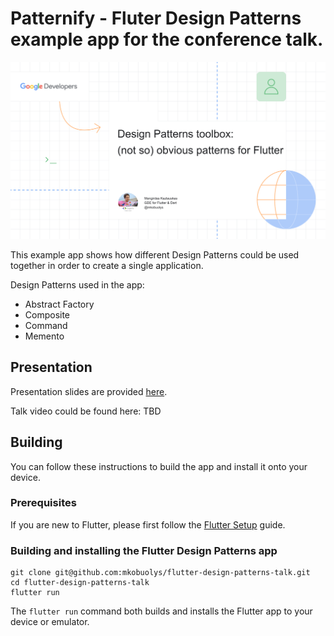 # Patternify - Fluter Design Patterns example app for the conference talk.

![Repository header](header.png)

This example app shows how different Design Patterns could be used together in order to create a single application.

Design Patterns used in the app:

- Abstract Factory
- Composite
- Command
- Memento

## Presentation

Presentation slides are provided [here](presentation-slides.pdf).

Talk video could be found here: TBD

## Building

You can follow these instructions to build the app and install it onto your device.

### Prerequisites

If you are new to Flutter, please first follow the [Flutter Setup](https://flutter.dev/setup/) guide.

### Building and installing the Flutter Design Patterns app

```
git clone git@github.com:mkobuolys/flutter-design-patterns-talk.git
cd flutter-design-patterns-talk
flutter run
```

The `flutter run` command both builds and installs the Flutter app to your device or emulator.
